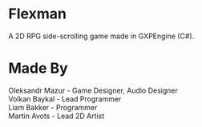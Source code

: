 # Flexman
A 2D RPG side-scrolling game made in GXPEngine (C#).

# Made By
Oleksandr Mazur - Game Designer, Audio Designer\
Volkan Baykal - Lead Programmer\
Liam Bakker - Programmer\
Martin Avots - Lead 2D Artist
